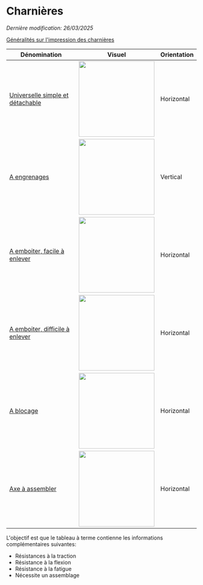 # Charnières
_Dernière modification: 26/03/2025_

[Généralités sur l'impression des charnières](./general-considerations.md)


Dénomination | Visuel | Orientation
 --- | --- | ---
[Universelle simple et détachable](./rotation/simple/hinge-rotation-simple.md) | <img src="../rotation/simple/hinge-rotation-simple.png" width="200"> | Horizontal 
[A engrenages](./rotation/gears/hinge-gears.md) | <img src="../rotation/gears/hinge-gears.webp" width="200"> | Vertical
[A emboiter, facile à enlever](./rotation/snap/snap-clip.md) | <img src="../rotation/snap/snap-clip-simple.png" width="200"> | Horizontal
[A emboiter, difficile à enlever](./rotation/snap/snap-strong.md) | <img src="../rotation/snap/snap-strong-simple.png" width="200"> | Horizontal
[A blocage](./rotation/lock/lock.md) | <img src="../rotation/lock/lock.png" width="200"> | Horizontal
[Axe à assembler](./rotation/assemblage-axe/assemblage-axe.md) | <img src="../rotation/assemblage-axe/assemblage-axe-simple.png" width="200"> | Horizontal

L'objectif est que le tableau à terme contienne les informations complémentaires suivantes:

* Résistances à la traction
* Résistance à la flexion
* Résistance à la fatigue
* Nécessite un assemblage

